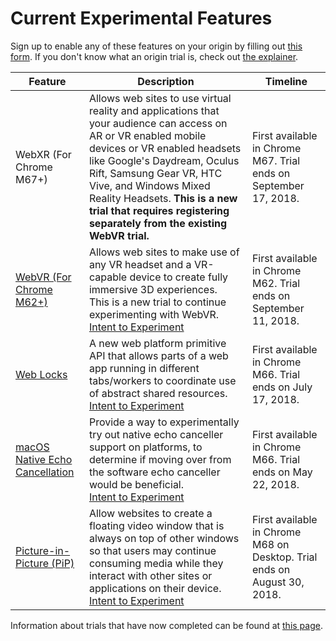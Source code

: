 # Current Experimental Features

Sign up to enable any of these features on your origin by filling out [this form](http://bit.ly/OriginTrialSignup). If you don't know what an origin trial is, check out [the explainer](explainer.md).

| Feature | Description | Timeline |
| --- | --- | --- |
| WebXR (For Chrome M67+) | Allows web sites to use virtual reality and applications that your audience can access on AR or VR enabled mobile devices or VR enabled headsets like Google's Daydream, Oculus Rift, Samsung Gear VR, HTC Vive, and Windows Mixed Reality Headsets. **This is a new trial that requires registering separately from the existing WebVR trial.** | First available in Chrome M67. Trial ends on September 17, 2018. |
| [WebVR (For Chrome M62+)](https://developers.google.com/web/fundamentals/vr) | Allows web sites to make use of any VR headset and a VR-capable device to create fully immersive 3D experiences. <br>This is a new trial to continue experimenting with WebVR.<br> [Intent to Experiment](https://groups.google.com/a/chromium.org/d/topic/blink-dev/6bfORfa0ajY/discussion) | First available in Chrome M62. Trial ends on September 11, 2018. |
| [Web Locks](https://github.com/inexorabletash/web-locks) | A new web platform primitive API that allows parts of a web app running in different tabs/workers to coordinate use of abstract shared resources. <br> [Intent to Experiment](https://groups.google.com/a/chromium.org/forum/#!topic/blink-dev/apdn-NbyZJg) | First available in Chrome M66. Trial ends on July 17, 2018. |
| [macOS Native Echo Cancellation](https://docs.google.com/document/d/e/2PACX-1vTZ1dOZ3QyNsZYTJOnEYEI6y1-BeLcYidheu6hPFCaTT9T3qGzTqZ7oPj3Y1hh1hBZjc7y3su_MJgYA/pub) | Provide a way to experimentally try out native echo canceller support on platforms, to determine if moving over from the software echo canceller would be beneficial. <br> [Intent to Experiment](https://groups.google.com/a/chromium.org/forum/#!topic/blink-dev/3MYKIKqyaNA) | First available in Chrome M66. Trial ends on May 22, 2018. |
| [Picture-in-Picture (PiP)](https://wicg.github.io/picture-in-picture/) | Allow websites to create a floating video window that is always on top of other windows so that users may continue consuming media while they interact with other sites or applications on their device. <br> [Intent to Experiment](https://groups.google.com/a/chromium.org/forum/#!topic/blink-dev/xQiDYZEnwaA) | First available in Chrome M68 on Desktop. Trial ends on August 30, 2018. |

Information about trials that have now completed can be found at [this page](completed-trials.md).
